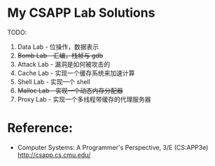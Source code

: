 # My CSAPP Lab Solutions

TODO:
1. Data Lab - 位操作，数据表示
2. ~~Bomb Lab - 汇编，栈帧与 gdb~~
3. Attack Lab - 漏洞是如何被攻击的
4. Cache Lab - 实现一个缓存系统来加速计算
5. Shell Lab - 实现一个 shell
6. ~~Malloc Lab - 实现一个动态内存分配器~~
7. Proxy Lab - 实现一个多线程带缓存的代理服务器

# Reference:
- Computer Systems: A Programmer's Perspective, 3/E (CS:APP3e) http://csapp.cs.cmu.edu/